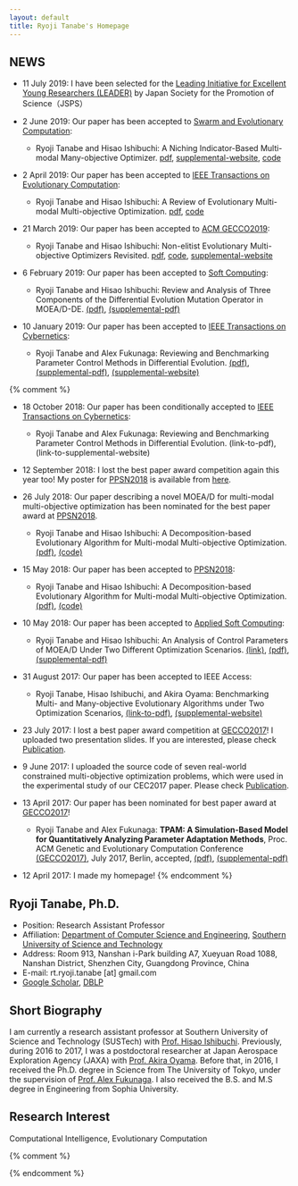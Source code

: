 ```yaml
---
layout: default
title: Ryoji Tanabe's Homepage
---
```



## NEWS

* 11 July 2019: I have been selected for the [Leading Initiative for Excellent Young Researchers (LEADER)](https://www.jsps.go.jp/english/index.html) by Japan Society for the Promotion of Science（JSPS）

* 2 June 2019: Our paper has been accepted to [Swarm and Evolutionary Computation](https://www.journals.elsevier.com/swarm-and-evolutionary-computation):
    * Ryoji Tanabe and Hisao Ishibuchi: A Niching Indicator-Based Multi-modal Many-objective Optimizer. [pdf](pdf/ti-swevo2019.pdf), [supplemental-website](https://sites.google.com/view/nimmopt/), [code](https://drive.google.com/open?id=1Qs12RjqpNLbk0nr1gvnkiA7N-Yiq51YK)

* 2 April 2019: Our paper has been accepted to [IEEE Transactions on Evolutionary Computation](https://ieeexplore.ieee.org/xpl/RecentIssue.jsp?punumber=4235):
    * Ryoji Tanabe and Hisao Ishibuchi: A Review of Evolutionary Multi-modal Multi-objective Optimization. [pdf](pdf/ti-emmo-tevc2019.pdf), [code](https://drive.google.com/file/d/19tK-_CEBn08U0_TDdD3tfQ_QvOqxaZ5A/view)

* 21 March 2019: Our paper has been accepted to [ACM GECCO2019](https://gecco-2019.sigevo.org/):
    * Ryoji Tanabe and Hisao Ishibuchi: Non-elitist Evolutionary Multi-objective Optimizers Revisited. [pdf](pdf/ti-gecco2019.pdf), [code](https://drive.google.com/open?id=1utAyXaOHJwtmhQIvdHMqtmlrrdgAlRno), [supplemental-website](https://sites.google.com/view/nemorgecco2019/)

* 6 February 2019: Our paper has been accepted to [Soft Computing](https://link.springer.com/journal/500):
    * Ryoji Tanabe and Hisao Ishibuchi: Review and Analysis of Three Components of the Differential Evolution Mutation Operator in MOEA/D-DE. [(pdf)](pdf/ti-soco2019.pdf), [(supplemental-pdf)](pdf/ti-soco2019-supp.pdf)

* 10 January 2019: Our paper has been accepted to [IEEE Transactions on Cybernetics](https://ieeexplore.ieee.org/xpl/RecentIssue.jsp?punumber=6221036):
    * Ryoji Tanabe and Alex Fukunaga: Reviewing and Benchmarking Parameter Control Methods in Differential Evolution. [(pdf)](pdf/tf-tcyb2018.pdf), [(supplemental-pdf)](pdf/tf-tcyb2018-supp.pdf), [(supplemental-website)](https://sites.google.com/view/pcmde/)

{% comment %}

* 18 October 2018: Our paper has been conditionally accepted to [IEEE Transactions on Cybernetics](https://ieeexplore.ieee.org/xpl/RecentIssue.jsp?punumber=6221036):
    * Ryoji Tanabe and Alex Fukunaga: Reviewing and Benchmarking Parameter Control Methods in Differential Evolution. (link-to-pdf), (link-to-supplemental-website)

* 12 September 2018: I lost the best paper award competition again this year too! My poster for [PPSN2018](http://ppsn2018.dei.uc.pt/) is available from [here](pdf/ti-ppsn2018-poster.pdf).

* 26 July 2018: Our paper describing a novel MOEA/D for multi-modal multi-objective optimization has been nominated for the best paper award at [PPSN2018](http://ppsn2018.dei.uc.pt/index.php/award/).
    * Ryoji Tanabe and Hisao Ishibuchi: A Decomposition-based Evolutionary Algorithm for Multi-modal Multi-objective Optimization. [(pdf)](pdf/ti-moeadad-ppsn18.pdf), [(code)](code/moeadad-1.0.tar.gz)

* 15 May 2018: Our paper has been accepted to [PPSN2018](http://ppsn2018.dei.uc.pt/):
    * Ryoji Tanabe and Hisao Ishibuchi: A Decomposition-based Evolutionary Algorithm for Multi-modal Multi-objective Optimization. [(pdf)](pdf/ti-moeadad-ppsn18.pdf), [(code)](code/moeadad-1.0.tar.gz)

* 10 May 2018: Our paper has been accepted to [Applied Soft Computing](https://www.journals.elsevier.com/applied-soft-computing/):
    * Ryoji Tanabe and Hisao Ishibuchi: An Analysis of Control Parameters of MOEA/D Under Two Different Optimization Scenarios. [(link)](https://www.sciencedirect.com/science/article/pii/S1568494618302771), [(pdf)](pdf/ti-moead-asoc18.pdf), [(supplemental-pdf)](pdf/ti-moead-asoc18-supp.pdf)



* 31 August 2017: Our paper has been accepted to IEEE Access:
    * Ryoji Tanabe, Hisao Ishibuchi, and Akira Oyama: Benchmarking Multi- and Many-objective Evolutionary Algorithms under Two Optimization Scenarios, [(link-to-pdf)](http://ieeexplore.ieee.org/document/8031325/), [(supplemental-website)](https://sites.google.com/site/benchmarkingmoeas/)


* 23 July 2017: I lost a best paper award competition at [GECCO2017](http://gecco-2017.sigevo.org/)! I uploaded two presentation slides. If you are interested, please check [Publication](publication).


* 9 June 2017: I uploaded the source code of seven real-world constrained multi-objective optimization problems, which were used in the experimental study of our CEC2017 paper. Please check [Publication](publication).

* 13 April 2017: Our paper has been nominated for best paper award at [GECCO2017](http://gecco-2017.sigevo.org/)!
    * Ryoji Tanabe and Alex Fukunaga: **TPAM: A Simulation-Based Model for Quantitatively Analyzing Parameter Adaptation Methods**, Proc. ACM Genetic and Evolutionary Computation Conference [(GECCO2017)](http://gecco-2017.sigevo.org/), July 2017, Berlin, accepted, [(pdf)](pdf/tf-gecco2017.pdf), [(supplemental-pdf)](pdf/tf-gecco2017-supp.pdf)

* 12 April 2017: I made my homepage! 
{% endcomment %}


## Ryoji Tanabe, Ph.D.

* Position: Research Assistant Professor
* Affiliation: [Department of Computer Science and Engineering](http://cse.sustc.edu.cn/en/site/index/), [Southern University of Science and Technology](http://www.sustc.edu.cn/en/) 
* Address: Room 913, Nanshan i-Park building A7, Xueyuan Road 1088, Nanshan District, Shenzhen City, Guangdong Province, China
* E-mail: rt.ryoji.tanabe [at] gmail.com
* [Google Scholar](https://scholar.google.co.jp/citations?user=xze7scoAAAAJ&hl=en), [DBLP](http://dblp.uni-trier.de/pers/hd/t/Tanabe:Ryoji)

## Short Biography

I am currently a research assistant professor at Southern University of Science and Technology (SUSTech) with [Prof. Hisao Ishibuchi](http://www.cs.osakafu-u.ac.jp/~hisaoi/). Previously, during 2016 to 2017, I was a postdoctoral researcher at Japan Aerospace Exploration Agency (JAXA) with [Prof. Akira Oyama](http://ladse.eng.isas.jaxa.jp/). Before that, in 2016, I received the Ph.D. degree in Science from The University of Tokyo, under the supervision of [Prof. Alex Fukunaga](http://metahack.org/index.html). I also received the B.S. and M.S degree in Engineering from Sophia University. 

## Research Interest

Computational Intelligence, Evolutionary Computation 


{% comment %}

{% endcomment %}